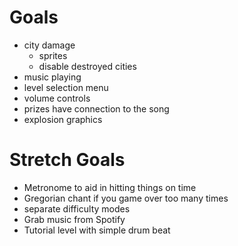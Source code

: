 Goals
=====

- city damage
    - sprites
    - disable destroyed cities
- music playing
- level selection menu
- volume controls
- prizes have connection to the song
- explosion graphics

Stretch Goals
=============

- Metronome to aid in hitting things on time
- Gregorian chant if you game over too many times
- separate difficulty modes
- Grab music from Spotify
- Tutorial level with simple drum beat
